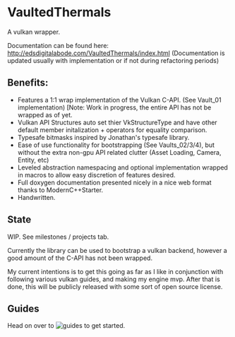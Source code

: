 # VaultedThermals
A vulkan wrapper. 

Documentation can be found here: http://edsdigitalabode.com/VaultedThermals/index.html
(Documentation is updated usually with implementation or if not during refactoring periods)

## Benefits:
- Features a 1:1 wrap implementation of the Vulkan C-API. (See Vault_01 implementation) [Note: Work in progress, the entire API has not be wrapped as of yet.
- Vulkan API Structures auto set thier VkStructureType and have other default member initalization + operators for equality comparison.
- Typesafe bitmasks inspired by Jonathan's typesafe library.
- Ease of use functionality for bootstrapping (See Vaults_02/3/4), but without the extra non-gpu API related clutter (Asset Loading, Camera, Entity, etc)
- Leveled abstraction namespacing and optional implementation wrapped in macros to allow easy discretion of features desired.
- Full doxygen documentation presented nicely in a nice web format thanks to ModernC++Starter.
- Handwritten.

## State
WIP. See milestones / projects tab.

Currently the library can be used to bootstrap a vulkan backend, however a good amount of the C-API has not been wrapped.

My current intentions is to get this going as far as I like in conjunction with following various vulkan guides, and making my engine mvp. 
After that is done, this will be publicly released with some sort of open source license.

## Guides

Head on over to ![guides](https://github.com/Ed94/VaultedThermals/tree/master/guides) to get started.

